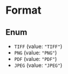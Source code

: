 # Format

## Enum

* `TIFF` (value: `"TIFF"`)
* `PNG` (value: `"PNG"`)
* `PDF` (value: `"PDF"`)
* `JPEG` (value: `"JPEG"`)

